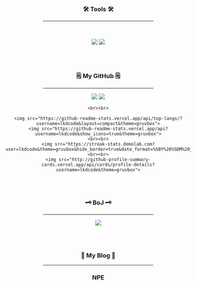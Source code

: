 <div align="center">
<h3>🛠 Tools 🛠</h3>
<hr width="300px;"/>
</div>
<br><br>

<div align="center">
<img src="https://img.shields.io/badge/Java-007396?style=flat-square&logo=Java&logoColor=white"/>	
<img src="https://img.shields.io/badge/IntelliJ%20IDEA-000000?style=flat&logo=IntelliJ Idea&logoColor=white"/><br>
</div>

<br><br>

<h3 align="center">🗒️ My GitHub 🗒️</h3>
<div align="center">
	<hr width="300px;"/>
	<img src="http://github-profile-summary-cards.vercel.app/api/cards/repos-per-language?username=lkdcode&theme=gruvbox">
	<img src="http://github-profile-summary-cards.vercel.app/api/cards/stats?username=lkdcode&theme=gruvbox">
	
	<br><br>
	
	<img src="https://github-readme-stats.vercel.app/api/top-langs/?username=lkdcode&layout=compact&theme=gruvbox">
	<img src="https://github-readme-stats.vercel.app/api?username=lkdcode&show_icons=true&theme=gruvbox">
	<br><br>
	<img src="https://streak-stats.demolab.com?user=lkdcode&theme=gruvbox&hide_border=true&date_format=%5BY%20%5DM%20j&stroke=EB5454">
	<br><br>
	<img src="http://github-profile-summary-cards.vercel.app/api/cards/profile-details?username=lkdcode&theme=gruvbox">
</div>

<br><br>


<h3 align="center">🗝️ BoJ 🗝️</h3>
<div align="center">
<hr width="300px;"/>
<img src="http://mazassumnida.wtf/api/v2/generate_badge?boj=dlrlejr1"/><br>
</div>

<br><br>

<h3 align="center">📑 My Blog 📑</h3>
<div align="center">
	<hr width="300px;"/>
	<h3>NPE</h3>
	<br/><br/>
	
</div>

<br><br>
